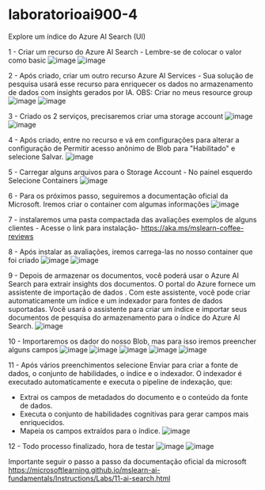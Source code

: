 # laboratorioai900-4
Explore um índice do Azure AI Search (UI)

1 - Criar um recurso do Azure AI Search - Lembre-se de colocar o valor como basic
![image](https://github.com/JoaoP2000/laboratorioai900-4/assets/72104542/2d8fb5a6-2f2a-4d0c-82ef-6a215014a319)
![image](https://github.com/JoaoP2000/laboratorioai900-4/assets/72104542/e59598e1-1422-4c9a-a65d-c43ce65b571a)


2 - Após criado, criar um outro recurso Azure AI Services -  Sua solução de pesquisa usará esse recurso para enriquecer os dados no armazenamento de dados com insights gerados por IA.
OBS: Criar no meus resource group
![image](https://github.com/JoaoP2000/laboratorioai900-4/assets/72104542/f13c3904-cd4c-4aa0-95be-58c3ff5cb0c8)
![image](https://github.com/JoaoP2000/laboratorioai900-4/assets/72104542/ac2cd91e-3445-458b-b4d0-9ddbb9d5a5b3)

3 - Criado os 2 serviços, precisaremos criar uma storage account
![image](https://github.com/JoaoP2000/laboratorioai900-4/assets/72104542/104e6bed-2973-4478-a6e7-1b2c7b49ccc0)
![image](https://github.com/JoaoP2000/laboratorioai900-4/assets/72104542/5daa8782-4f1b-4064-b7eb-efb03bc874ac)

4 - Após criado, entre no recurso e vá em configurações para alterar a configuração de Permitir acesso anônimo de Blob para "Habilitado" e selecione Salvar.
![image](https://github.com/JoaoP2000/laboratorioai900-4/assets/72104542/f14f942b-7706-42b0-9938-b5499eced701)

5 - Carregar alguns arquivos para o Storage Account - No painel esquerdo Selecione Containers 
![image](https://github.com/JoaoP2000/laboratorioai900-4/assets/72104542/b64317f4-f275-432f-ae8e-02d96e9506ca)

6 - Para os próximos passo, seguiremos a documentação oficial da Microsoft. Iremos criar o container com algumas informações
![image](https://github.com/JoaoP2000/laboratorioai900-4/assets/72104542/ce8bffc0-be07-42b0-bbc7-74b3df36f29d)

7 - instalaremos uma pasta compactada das avaliações exemplos de alguns clientes - Acesse o link para instalação- https://aka.ms/mslearn-coffee-reviews

8 - Após instalar as avaliações, iremos carrega-las no nosso container que foi criado
![image](https://github.com/JoaoP2000/laboratorioai900-4/assets/72104542/a19c3da8-e694-443d-84f7-8a2dbb97756e)
![image](https://github.com/JoaoP2000/laboratorioai900-4/assets/72104542/80087a48-7a14-4f57-b28e-98dcdcc0f336)

9 - Depois de armazenar os documentos, você poderá usar o Azure AI Search para extrair insights dos documentos. O portal do Azure fornece um assistente de importação de dados . Com este assistente, você pode criar automaticamente um índice e um indexador para fontes de dados suportadas. Você usará o assistente para criar um índice e importar seus documentos de pesquisa do armazenamento para o índice do Azure AI Search.
![image](https://github.com/JoaoP2000/laboratorioai900-4/assets/72104542/3dfdbdc7-a7ee-4cec-a570-dce3ce371e29)

10 - Importaremos os dador do nosso Blob, mas para isso iremos preencher alguns campos
![image](https://github.com/JoaoP2000/laboratorioai900-4/assets/72104542/04592c0f-2079-4adb-8bea-08a1ae6f8afb)
![image](https://github.com/JoaoP2000/laboratorioai900-4/assets/72104542/efcdec0e-db96-465c-83e9-02af57532fc1)
![image](https://github.com/JoaoP2000/laboratorioai900-4/assets/72104542/44eb4fbc-cc43-4949-b77c-384e01965f89)
![image](https://github.com/JoaoP2000/laboratorioai900-4/assets/72104542/0da5715a-f343-4231-938e-a8dd8648eb53)
![image](https://github.com/JoaoP2000/laboratorioai900-4/assets/72104542/756197a4-7f87-4360-b552-82a3688e780e)

11 - Após vários preenchimentos selecione Enviar para criar a fonte de dados, o conjunto de habilidades, o índice e o indexador. O indexador é executado automaticamente e executa o pipeline de indexação, que:
* Extrai os campos de metadados do documento e o conteúdo da fonte de dados.
* Executa o conjunto de habilidades cognitivas para gerar campos mais enriquecidos.
* Mapeia os campos extraídos para o índice.
![image](https://github.com/JoaoP2000/laboratorioai900-4/assets/72104542/b08a04e2-4d66-4ce8-beca-a18509d8e77b)

12 - Todo processo finalizado, hora de testar
![image](https://github.com/JoaoP2000/laboratorioai900-4/assets/72104542/8f1641b9-d031-4b94-9080-dc6b312ace87)
![image](https://github.com/JoaoP2000/laboratorioai900-4/assets/72104542/cd299d13-4a3f-4d0a-b851-3d232b6a2076)


Importante seguir o passo a passo da documentação oficial da microsoft https://microsoftlearning.github.io/mslearn-ai-fundamentals/Instructions/Labs/11-ai-search.html



